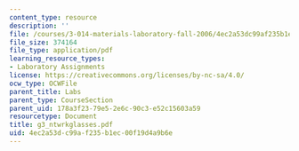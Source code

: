 ```yaml
---
content_type: resource
description: ''
file: /courses/3-014-materials-laboratory-fall-2006/4ec2a53dc99af235b1ec00f19d4a9b6e_g3_ntwrkglasses.pdf
file_size: 374164
file_type: application/pdf
learning_resource_types:
- Laboratory Assignments
license: https://creativecommons.org/licenses/by-nc-sa/4.0/
ocw_type: OCWFile
parent_title: Labs
parent_type: CourseSection
parent_uid: 178a3f23-79e5-2e6c-90c3-e52c15603a59
resourcetype: Document
title: g3_ntwrkglasses.pdf
uid: 4ec2a53d-c99a-f235-b1ec-00f19d4a9b6e
---
```

